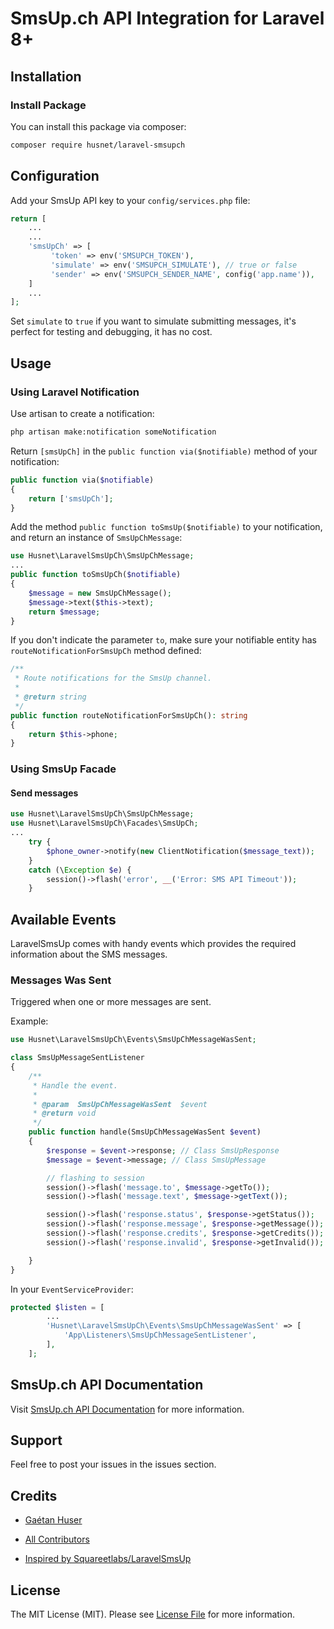 # SmsUp.ch API Integration for Laravel 8+

## Installation

### Install Package
You can install this package via composer:
```bash
composer require husnet/laravel-smsupch
```

## Configuration
Add your SmsUp API key to your `config/services.php` file:
```php
return [   
    ...
    ...
    'smsUpCh' => [
         'token' => env('SMSUPCH_TOKEN'),
         'simulate' => env('SMSUPCH_SIMULATE'), // true or false
         'sender' => env('SMSUPCH_SENDER_NAME', config('app.name')),
    ]
    ...
];
```
Set `simulate` to `true` if you want to simulate submitting messages, it's perfect for testing and debugging, it has no cost.

## Usage

### Using Laravel Notification
Use artisan to create a notification:
```bash
php artisan make:notification someNotification
```
Return `[smsUpCh]` in the `public function via($notifiable)` method of your notification:
```php
public function via($notifiable)
{
    return ['smsUpCh'];
}
```
Add the method `public function toSmsUp($notifiable)` to your notification, and return an instance of `SmsUpChMessage`:
```php
use Husnet\LaravelSmsUpCh\SmsUpChMessage;
...
public function toSmsUpCh($notifiable)
{
    $message = new SmsUpChMessage();
    $message->text($this->text);
    return $message;
}
```
If you don't indicate the parameter `to`, make sure your notifiable entity has `routeNotificationForSmsUpCh` method defined:
```php
/**
 * Route notifications for the SmsUp channel.
 *
 * @return string
 */
public function routeNotificationForSmsUpCh(): string
{
    return $this->phone;
}
```
### Using SmsUp Facade

#### Send messages
```php
use Husnet\LaravelSmsUpCh\SmsUpChMessage;
use Husnet\LaravelSmsUpCh\Facades\SmsUpCh;
...
    try {
        $phone_owner->notify(new ClientNotification($message_text));
    }
    catch (\Exception $e) {
        session()->flash('error', __('Error: SMS API Timeout'));
    }
```

## Available Events
LaravelSmsUp comes with handy events which provides the required information about the SMS messages.

### Messages Was Sent
Triggered when one or more messages are sent.

Example:
```php
use Husnet\LaravelSmsUpCh\Events\SmsUpChMessageWasSent;

class SmsUpMessageSentListener
{
    /**
     * Handle the event.
     *
     * @param  SmsUpChMessageWasSent  $event
     * @return void
     */
    public function handle(SmsUpChMessageWasSent $event)
    {
        $response = $event->response; // Class SmsUpResponse
        $message = $event->message; // Class SmsUpMessage

        // flashing to session
        session()->flash('message.to', $message->getTo());
        session()->flash('message.text', $message->getText());

        session()->flash('response.status', $response->getStatus());
        session()->flash('response.message', $response->getMessage());
        session()->flash('response.credits', $response->getCredits());
        session()->flash('response.invalid', $response->getInvalid());

    }
}
```
In your `EventServiceProvider`:
````php
protected $listen = [
        ...
        'Husnet\LaravelSmsUpCh\Events\SmsUpChMessageWasSent' => [
            'App\Listeners\SmsUpChMessageSentListener',
        ],
    ];
````


## SmsUp.ch API Documentation
Visit [SmsUp.ch API Documentation](https://doc.smsup.ch/) for more information.

## Support
Feel free to post your issues in the issues section.

## Credits
- [Gaétan Huser](https://github.com/husnet)
- [All Contributors](../../contributors)


- [Inspired by Squareetlabs/LaravelSmsUp](https://github.com/squareetlabs/LaravelSmsUp)

## License
The MIT License (MIT). Please see [License File](LICENSE.md) for more information.
